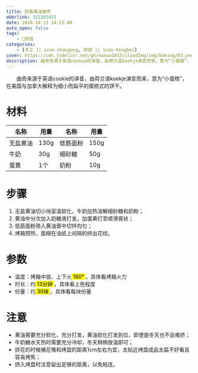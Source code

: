 ```yaml
---
title: 奶香黄油曲奇
abbrlink: 312265431
date: 2020-10-13 14:15:40
auto_open: false
tags:
    - 🍰烘焙
categories:
    - [手工 || icon-shougong, 烘焙 || icon-hongbei]
cover: https://cdn.jsdelivr.net/gh/vanuo1013/cloudImg/img/baking/03.png
description: 曲奇来源于英语cookie的译音，由荷兰语koekje演变而来，意为“小蛋榚”，在美国与加拿大解释为细小而扁平的蛋榚式的饼干。
---
```


　　曲奇来源于英语cookie的译音，由荷兰语koekje演变而来，意为“小蛋榚”，在美国与加拿大解释为细小而扁平的蛋榚式的饼干。



# 材料

| 名称     | 用量 | 名称     | 用量 |
| -------- | ---- | -------- | ---- |
| 无盐黄油 | 130g | 低筋面粉 | 150g |
| 牛奶     | 30g  | 细砂糖   | 50g  |
| 蛋黄     | 1个  | 奶粉     | 10g  |



# 步骤

1. 无盐黄油切小块室温软化，牛奶加热溶解细砂糖和奶粉；
2. 黄油中分次加入奶糖液打发，加蛋黄打至顺滑膏状；
3. 低筋面粉筛入黄油膏中切拌均匀；
4. 烤箱预热，面糊在油纸上间隔的挤出花纹。



# 参数

+ 温度：烤箱中层、上下火<mark> 160° </mark>，具体看烤箱火力
+ 时长：约<mark> 13分钟 </mark>，具体看上色程度
+ 份量：约<mark> 30块 </mark>，具体看每块份量



# 注意

- 黄油需要充分软化、充分打发，黄油软化打发到位，即使是冬天也不会难挤；
- 牛奶糖水天热时需要充分冷却，冬天稍稍放温即可；
- 挤花的时候裱花嘴和烤盘的距离1cm左右为宜，太贴近烤盘成品太扁不好看且容易烤焦；
- 挤入烤盘时注意留出足够的距离，以免粘连。